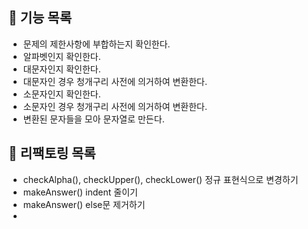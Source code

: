 ## 📖 기능 목록

- 문제의 제한사항에 부합하는지 확인한다.
- 알파벳인지 확인한다.
- 대문자인지 확인한다.
- 대문자인 경우 청개구리 사전에 의거하여 변환한다.
- 소문자인지 확인한다.
- 소문자인 경우 청개구리 사전에 의거하여 변환한다.
- 변환된 문자들을 모아 문자열로 만든다.

## 📌 리팩토링 목록

- checkAlpha(), checkUpper(), checkLower() 정규 표현식으로 변경하기
- makeAnswer() indent 줄이기
- makeAnswer() else문 제거하기
- 
